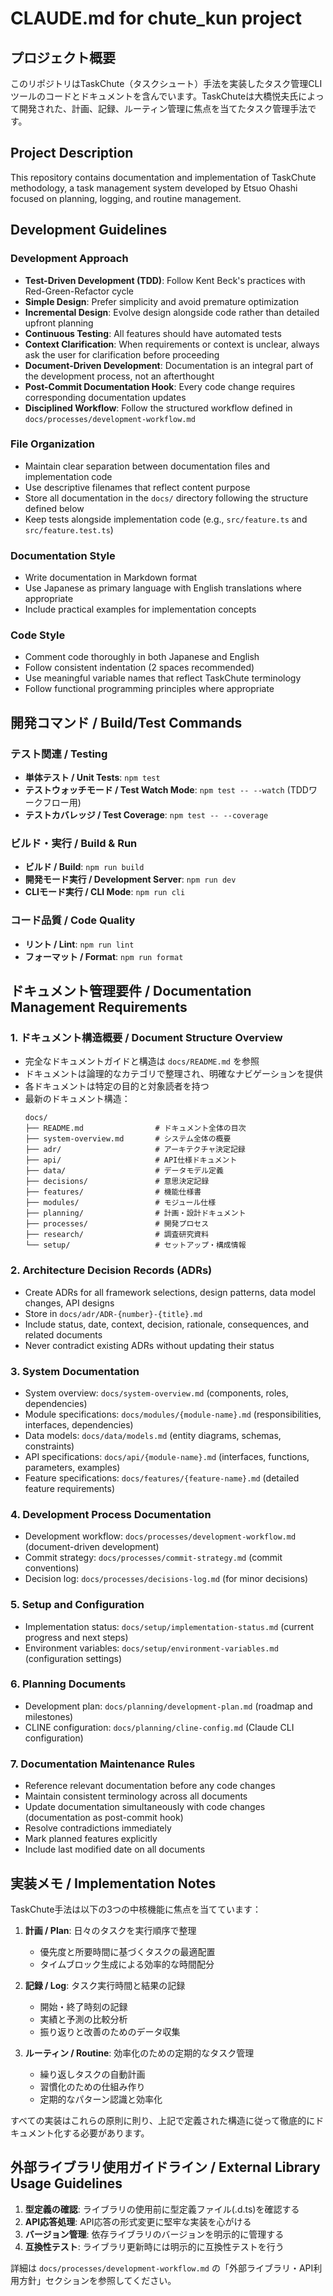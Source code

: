 # CLAUDE.md for chute_kun project

## プロジェクト概要
このリポジトリはTaskChute（タスクシュート）手法を実装したタスク管理CLIツールのコードとドキュメントを含んでいます。TaskChuteは大橋悦夫氏によって開発された、計画、記録、ルーティン管理に焦点を当てたタスク管理手法です。

## Project Description
This repository contains documentation and implementation of TaskChute methodology, a task management system developed by Etsuo Ohashi focused on planning, logging, and routine management.

## Development Guidelines

### Development Approach
- **Test-Driven Development (TDD)**: Follow Kent Beck's practices with Red-Green-Refactor cycle
- **Simple Design**: Prefer simplicity and avoid premature optimization 
- **Incremental Design**: Evolve design alongside code rather than detailed upfront planning
- **Continuous Testing**: All features should have automated tests
- **Context Clarification**: When requirements or context is unclear, always ask the user for clarification before proceeding
- **Document-Driven Development**: Documentation is an integral part of the development process, not an afterthought
- **Post-Commit Documentation Hook**: Every code change requires corresponding documentation updates
- **Disciplined Workflow**: Follow the structured workflow defined in `docs/processes/development-workflow.md`

### File Organization
- Maintain clear separation between documentation files and implementation code
- Use descriptive filenames that reflect content purpose
- Store all documentation in the `docs/` directory following the structure defined below
- Keep tests alongside implementation code (e.g., `src/feature.ts` and `src/feature.test.ts`)

### Documentation Style
- Write documentation in Markdown format
- Use Japanese as primary language with English translations where appropriate
- Include practical examples for implementation concepts

### Code Style
- Comment code thoroughly in both Japanese and English
- Follow consistent indentation (2 spaces recommended)
- Use meaningful variable names that reflect TaskChute terminology
- Follow functional programming principles where appropriate

## 開発コマンド / Build/Test Commands

### テスト関連 / Testing
- **単体テスト / Unit Tests**: `npm test`
- **テストウォッチモード / Test Watch Mode**: `npm test -- --watch` (TDDワークフロー用)
- **テストカバレッジ / Test Coverage**: `npm test -- --coverage`

### ビルド・実行 / Build & Run
- **ビルド / Build**: `npm run build`
- **開発モード実行 / Development Server**: `npm run dev`
- **CLIモード実行 / CLI Mode**: `npm run cli`

### コード品質 / Code Quality
- **リント / Lint**: `npm run lint`
- **フォーマット / Format**: `npm run format`

## ドキュメント管理要件 / Documentation Management Requirements

### 1. ドキュメント構造概要 / Document Structure Overview
- 完全なドキュメントガイドと構造は `docs/README.md` を参照
- ドキュメントは論理的なカテゴリで整理され、明確なナビゲーションを提供
- 各ドキュメントは特定の目的と対象読者を持つ
- 最新のドキュメント構造：
  ```
  docs/
  ├── README.md                # ドキュメント全体の目次
  ├── system-overview.md       # システム全体の概要
  ├── adr/                     # アーキテクチャ決定記録
  ├── api/                     # API仕様ドキュメント
  ├── data/                    # データモデル定義
  ├── decisions/               # 意思決定記録
  ├── features/                # 機能仕様書
  ├── modules/                 # モジュール仕様
  ├── planning/                # 計画・設計ドキュメント
  ├── processes/               # 開発プロセス
  ├── research/                # 調査研究資料
  └── setup/                   # セットアップ・構成情報
  ```

### 2. Architecture Decision Records (ADRs)
- Create ADRs for all framework selections, design patterns, data model changes, API designs
- Store in `docs/adr/ADR-{number}-{title}.md`
- Include status, date, context, decision, rationale, consequences, and related documents
- Never contradict existing ADRs without updating their status

### 3. System Documentation
- System overview: `docs/system-overview.md` (components, roles, dependencies)
- Module specifications: `docs/modules/{module-name}.md` (responsibilities, interfaces, dependencies)
- Data models: `docs/data/models.md` (entity diagrams, schemas, constraints)
- API specifications: `docs/api/{module-name}.md` (interfaces, functions, parameters, examples)
- Feature specifications: `docs/features/{feature-name}.md` (detailed feature requirements)

### 4. Development Process Documentation
- Development workflow: `docs/processes/development-workflow.md` (document-driven development)
- Commit strategy: `docs/processes/commit-strategy.md` (commit conventions)
- Decision log: `docs/processes/decisions-log.md` (for minor decisions)

### 5. Setup and Configuration
- Implementation status: `docs/setup/implementation-status.md` (current progress and next steps)
- Environment variables: `docs/setup/environment-variables.md` (configuration settings)

### 6. Planning Documents
- Development plan: `docs/planning/development-plan.md` (roadmap and milestones)
- CLINE configuration: `docs/planning/cline-config.md` (Claude CLI configuration)

### 7. Documentation Maintenance Rules
- Reference relevant documentation before any code changes
- Maintain consistent terminology across all documents
- Update documentation simultaneously with code changes (documentation as post-commit hook)
- Resolve contradictions immediately
- Mark planned features explicitly
- Include last modified date on all documents

## 実装メモ / Implementation Notes

TaskChute手法は以下の3つの中核機能に焦点を当てています：

1. **計画 / Plan**: 日々のタスクを実行順序で整理
   - 優先度と所要時間に基づくタスクの最適配置
   - タイムブロック生成による効率的な時間配分

2. **記録 / Log**: タスク実行時間と結果の記録
   - 開始・終了時刻の記録
   - 実績と予測の比較分析
   - 振り返りと改善のためのデータ収集

3. **ルーティン / Routine**: 効率化のための定期的なタスク管理
   - 繰り返しタスクの自動計画
   - 習慣化のための仕組み作り
   - 定期的なパターン認識と効率化

すべての実装はこれらの原則に則り、上記で定義された構造に従って徹底的にドキュメント化する必要があります。

## 外部ライブラリ使用ガイドライン / External Library Usage Guidelines

1. **型定義の確認**: ライブラリの使用前に型定義ファイル(.d.ts)を確認する
2. **API応答処理**: API応答の形式変更に堅牢な実装を心がける
3. **バージョン管理**: 依存ライブラリのバージョンを明示的に管理する
4. **互換性テスト**: ライブラリ更新時には明示的に互換性テストを行う

詳細は `docs/processes/development-workflow.md` の「外部ライブラリ・API利用方針」セクションを参照してください。